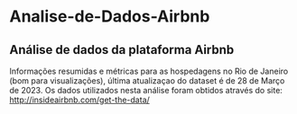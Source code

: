 # Analise-de-Dados-Airbnb
## Análise de dados da plataforma Airbnb
Informações resumidas e métricas para as hospedagens no Rio de Janeiro (bom para visualizações), 
última atualizaçao do dataset é de 28 de Março de 2023.
Os dados utilizados nesta análise foram obtidos através do site:
http://insideairbnb.com/get-the-data/